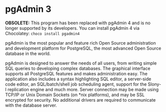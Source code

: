 # pgAdmin 3

**OBSOLETE:** This program has been replaced with pgAdmin 4 and is no longer supported by its developers. You can install pgAdmin 4 via Chocolatey: `choco install pgadmin4`

pgAdmin is the most popular and feature rich Open Source administration and development platform for PostgreSQL, the most advanced Open Source database in the world.

pgAdmin is designed to answer the needs of all users, from writing simple SQL queries to developing complex databases. The graphical interface supports all PostgreSQL features and makes administration easy. The application also includes a syntax highlighting SQL editor, a server-side code editor, an SQL/batch/shell job scheduling agent, support for the Slony-I replication engine and much more. Server connection may be made using TCP/IP or Unix Domain Sockets (on *nix platforms), and may be SSL encrypted for security. No additional drivers are required to communicate with the database server.